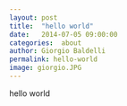 ```yaml
---
layout: post
title:  "hello world"
date:   2014-07-05 09:00:00
categories:  about
author: Giorgio Baldelli
permalink: hello-world
image: giorgio.JPG
---
```

hello world
